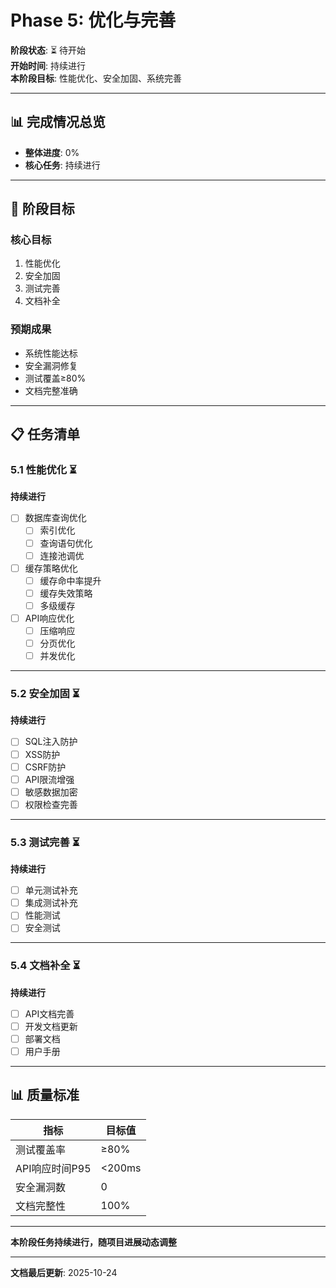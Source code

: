 # Phase 5: 优化与完善

**阶段状态**: ⏳ 待开始  
**开始时间**: 持续进行  
**本阶段目标**: 性能优化、安全加固、系统完善

---

## 📊 完成情况总览

- **整体进度**: 0%
- **核心任务**: 持续进行

---

## 🎯 阶段目标

### 核心目标
1. 性能优化
2. 安全加固
3. 测试完善
4. 文档补全

### 预期成果
- 系统性能达标
- 安全漏洞修复
- 测试覆盖≥80%
- 文档完整准确

---

## 📋 任务清单

### 5.1 性能优化 ⏳

**持续进行**

- [ ] 数据库查询优化
  - [ ] 索引优化
  - [ ] 查询语句优化
  - [ ] 连接池调优

- [ ] 缓存策略优化
  - [ ] 缓存命中率提升
  - [ ] 缓存失效策略
  - [ ] 多级缓存

- [ ] API响应优化
  - [ ] 压缩响应
  - [ ] 分页优化
  - [ ] 并发优化

---

### 5.2 安全加固 ⏳

**持续进行**

- [ ] SQL注入防护
- [ ] XSS防护
- [ ] CSRF防护
- [ ] API限流增强
- [ ] 敏感数据加密
- [ ] 权限检查完善

---

### 5.3 测试完善 ⏳

**持续进行**

- [ ] 单元测试补充
- [ ] 集成测试补充
- [ ] 性能测试
- [ ] 安全测试

---

### 5.4 文档补全 ⏳

**持续进行**

- [ ] API文档完善
- [ ] 开发文档更新
- [ ] 部署文档
- [ ] 用户手册

---

## 📊 质量标准

| 指标 | 目标值 |
|------|--------|
| 测试覆盖率 | ≥80% |
| API响应时间P95 | <200ms |
| 安全漏洞数 | 0 |
| 文档完整性 | 100% |

---

**本阶段任务持续进行，随项目进展动态调整**

---

**文档最后更新**: 2025-10-24

